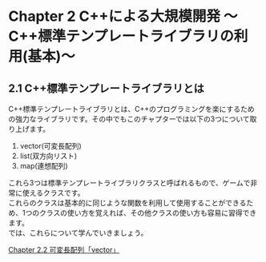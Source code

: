 # Chapter 2 C++による大規模開発 ～C++標準テンプレートライブラリの利用(基本)～ 
## 2.1 C++標準テンプレートライブラリとは
C++標準テンプレートライブラリとは、C++のプログラミングを楽にするための強力なライブラリです。その中でもこのチャプターでは以下の3つについて取り上げます。</br>
1. vector(可変長配列)
2. list(双方向リスト)
3. map(連想配列)

これら3つは標準テンプレートライブラリクラスと呼ばれるもので、ゲームで非常に使えるクラスです。</br>
これらのクラスは基本的に同じような関数を利用して使用することができるため、1つのクラスの使い方を覚えれば、その他クラスの使い方も容易に習得できます。</br>
では、これらについて学んでいきましょう。

<a href= "Chapter 2.2 可変長配列_vector.html" >Chapter 2.2 可変長配列「vector」</a></br>
